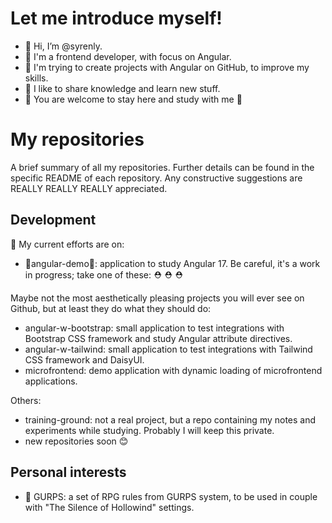 # Let me introduce myself!

- 👋 Hi, I’m @syrenly.
- 🌸 I'm a frontend developer, with focus on Angular.
- 🌱 I'm trying to create projects with Angular on GitHub, to improve my skills.
- 🥰 I like to share knowledge and learn new stuff.
- 🤗 You are welcome to stay here and study with me 🤗

# My repositories

A brief summary of all my repositories. Further details can be found in the specific README of each repository. Any constructive suggestions are REALLY REALLY REALLY appreciated. 

## Development

💪 My current efforts are on:
- 🚧angular-demo🚧: application to study Angular 17. Be careful, it's a work in progress; take one of these: ⛑️ ⛑️ ⛑️

 Maybe not the most aesthetically pleasing projects you will ever see on Github, but at least they do what they should do:
- angular-w-bootstrap: small application to test integrations with Bootstrap CSS framework and study Angular attribute directives.
- angular-w-tailwind: small application to test integrations with Tailwind CSS framework and DaisyUI.
- microfrontend: demo application with dynamic loading of microfrontend applications.

Others:
- training-ground: not a real project, but a repo containing my notes and experiments while studying. Probably I will keep this private.
- new repositories soon 😊

## Personal interests

- 🎲 GURPS: a set of RPG rules from GURPS system, to be used in couple with "The Silence of Hollowind" settings.
